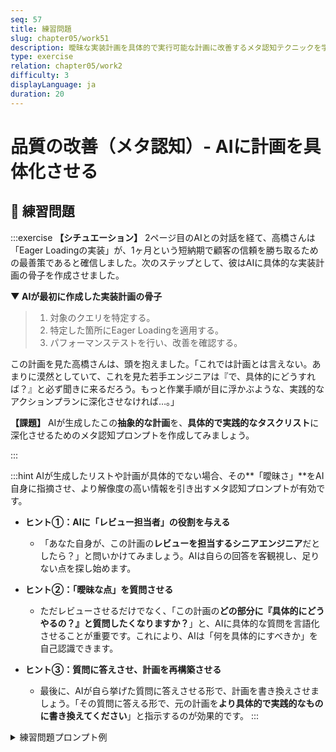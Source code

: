 ```yaml
---
seq: 57
title: 練習問題
slug: chapter05/work51
description: 曖昧な実装計画を具体的で実行可能な計画に改善するメタ認知テクニックを学ぶ
type: exercise
relation: chapter05/work2
difficulty: 3
displayLanguage: ja
duration: 20
---
```

# 品質の改善（メタ認知）- AIに計画を具体化させる

## 📝 練習問題

:::exercise
**【シチュエーション】**
2ページ目のAIとの対話を経て、高橋さんは「Eager Loadingの実装」が、1ヶ月という短納期で顧客の信頼を勝ち取るための最善策であると確信しました。次のステップとして、彼はAIに具体的な実装計画の骨子を作成させました。

**▼ AIが最初に作成した実装計画の骨子**
> 1.  対象のクエリを特定する。
> 2.  特定した箇所にEager Loadingを適用する。
> 3.  パフォーマンステストを行い、改善を確認する。

この計画を見た高橋さんは、頭を抱えました。「これでは計画とは言えない。あまりに漠然としていて、これを見た若手エンジニアは『で、具体的にどうすれば？』と必ず聞きに来るだろう。もっと作業手順が目に浮かぶような、実践的なアクションプランに深化させなければ…。」

**【課題】**
AIが生成したこの**抽象的な計画**を、**具体的で実践的なタスクリスト**に深化させるためのメタ認知プロンプトを作成してみましょう。

:::

:::hint
AIが生成したリストや計画が具体的でない場合、その**「曖昧さ」**をAI自身に指摘させ、より解像度の高い情報を引き出すメタ認知プロンプトが有効です。

* **ヒント①：AIに「レビュー担当者」の役割を与える**
    * 「あなた自身が、この計画の**レビューを担当するシニアエンジニア**だとしたら？」と問いかけてみましょう。AIは自らの回答を客観視し、足りない点を探し始めます。

* **ヒント②：「曖昧な点」を質問させる**
    * ただレビューさせるだけでなく、「この計画の**どの部分に『具体的にどうやるの？』と質問したくなりますか？**」と、AIに具体的な質問を言語化させることが重要です。これにより、AIは「何を具体的にすべきか」を自己認識できます。

* **ヒント③：質問に答えさせ、計画を再構築させる**
    * 最後に、AIが自ら挙げた質問に答えさせる形で、計画を書き換えさせましょう。「その質問に答える形で、元の計画を**より具体的で実践的なものに書き換えてください**」と指示するのが効果的です。
:::

<details>
<summary>練習問題プロンプト例</summary>
```
この実装計画の骨子を作成していただき、ありがとうございます。
しかし、これではまだ計画として不十分で、チームメンバーが具体的な作業に移れません。

そこで、あなた自身がこの計画をレビューするシニアエンジニアの立場だと想像してください。
この計画の曖昧な点について、思わず「具体的にどうやるの？」と確認したくなる質問を3つ挙げてください。

そして、その質問に自ら答える形で、元の計画を誰でも実行可能な、具体的で実践的なタスクリストに書き換えてください。
```
### AIの出力例
```
承知いたしました。シニアエンジニアの視点で、提示された計画をレビューし、より実践的なタスクリストに具体化します。

レビューで確認したい3つの質問
質問1: 「対象のクエリを特定する」とありますが、具体的にどのツールを使い、何を基準に「ここが原因だ」と特定するのですか？

質問2: 「Eager Loadingを適用する」際のコードレビューでは、特にどんな点に注意すべきですか？将来、再びパフォーマンス問題を起こさないためのチェック観点はありますか？

質問3: 「改善を確認する」テストは、どのような環境で、何を基準に「改善した」と判断するのですか？また、万が一、本番環境で問題が発生した場合の切り戻し手順はありますか？

具体的なタスクリストへの書き換え
以上の質問に答える形で、以下のようにタスクリストを具体化します。

【N+1クエリ問題 改善アクションプラン】

フェーズ1：調査・特定 (期間：3日間)

[ボトルネックの特定]: New RelicやDatadog等のAPMツールを使用し、APIエンドポイントごとの平均レスポンスタイムを計測。最も遅延の大きいエンドポイントを特定する。

[該当クエリの特定]: 特定したエンドポイントのログを詳細に調査し、実際に発行されているSQLクエリを確認。ループ内で繰り返し実行されているN+1クエリの箇所をコードレベルで特定する。

[現状の数値計測]: 開発環境で、特定した処理の実行時間を10回計測し、平均値を記録する。（例：平均2,500ms）

フェーズ2：実装・レビュー (期間：5日間)
4.  [開発ブランチの作成]: feature/fix-n1-query のような専用ブランチを作成する。
5.  [Eager Loadingの実装]: 特定した箇所に、使用しているORMの作法（例: includes, JOIN FETCH）に従い、Eager Loadingを適用する。
6.  [コードレビューの実施]: プルリクエストを作成し、チームメンバーからレビューを受ける。
* レビュー観点:
* N+1問題が解消されているか。
* 過剰にデータを取得していないか（Select句で必要なカラムを明示するなど）。
* コードの可読性が下がっていないか。

フェーズ3：テスト・リリース (期間：2日間)
7.  [改善効果の測定]: 開発環境で、修正後の処理の実行時間を再度10回計測し、平均値が目標値（例：500ms以下）を達成しているか確認する。
8.  [ステージング環境での検証]: ステージング環境にデプロイし、関連機能に意図しない副作用（デグレ）が発生していないか、QAチームと連携して確認する。
9.  [本番リリース]: メンテナンス時間を設け、本番環境へリリースする。リリース後、30分間はAPMツールでパフォーマンスを監視する。
10. [切り戻し手順の確認]: 万が一、リリース後に重大な問題が発覚した場合は、事前に用意した手順に従い、即座に一つ前のバージョンにロールバックする。
```

</details>
:::memo
お疲れ様でした。
次のワークでは、AIが自ら改善した戦略案を基に、最終的な提案書を作成し、その論理的な正しさをAI自身に検証させる方法について学んでいきましょう。
:::


